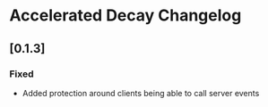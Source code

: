 # Accelerated Decay Changelog

## [0.1.3]

### Fixed

- Added protection around clients being able to call server events
